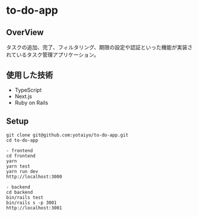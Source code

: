 # to-do-app

## OverView
タスクの追加、完了、フィルタリング、期限の設定や認証といった機能が実装されているタスク管理アプリケーション。

## 使用した技術
- TypeScript
- Next.js
- Ruby on Rails

## Setup
```
git clone git@github.com:yotaiyo/to-do-app.git
cd to-do-app

- frontend
cd frontend
yarn
yarn test
yarn run dev
http://localhost:3000

- backend
cd backend
bin/rails test
bin/rails s -p 3001
http://localhost:3001
``` 
